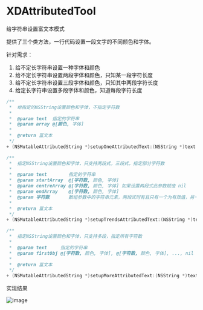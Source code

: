 # XDAttributedTool
给字符串设置富文本模式

提供了三个类方法，一行代码设置一段文字的不同颜色和字体。

针对需求：

1. 给不定长字符串设置一种字体和颜色
2. 给不定长字符串设置两段字体和颜色，只知某一段字符长度
3. 给不定长字符串设置三段字体和颜色，只知其中两段字符长度
4. 给定长字符串设置多段字体和颜色，知道每段字符长度

```Objective-C
/**
 *  给指定的NSString设置颜色和字体，不指定字符数
 *
 *  @param text  指定的字符串
 *  @param array @[颜色, 字体]
 *
 *  @return 富文本
 */
+ (NSMutableAttributedString *)setupOneAttributedText:(NSString *)text array:(NSArray *)array;

/**
 *  指定NSString设置颜色和字体，只支持两段式，三段式，指定部分字符数
 *
 *  @param text        指定的字符串
 *  @param startArray  @[字符数, 颜色, 字体]
 *  @param centreArray @[字符数, 颜色, 字体] 如果设置两段式此参数赋值 nil
 *  @param endArray    @[字符数, 颜色, 字体]
 *  @param 字符数       数组参数中的字符串元素，两段式时有且只有一个为有效值，另一个为@"0", 三段式时有且必须有两个为有效值，剩余一个为@"0"。为@"0"的元素数为不确定，计算得出。
 *
 *  @return 富文本
 */
+ (NSMutableAttributedString *)setupTrendsAttributedText:(NSString *)text startArray:(NSArray *)startArray centreArray:(NSArray *)centreArray endArray:(NSArray *)endArray;

/**
 *  指定NSString设置颜色和字体，只支持多段，指定所有字符数
 *
 *  @param text     指定的字符串
 *  @param firstObj @[字符数, 颜色, 字体], @[字符数, 颜色, 字体], ..., nil
 *
 *  @return 富文本
 */
+ (NSMutableAttributedString *)setupMoreAttributedText:(NSString *)text arrays:(id)firstObj, ... NS_REQUIRES_NIL_TERMINATION;
```

实现结果

![image](http://oalg33nuc.bkt.clouddn.com/image/Simulator%20Screen%20Shot%202016%E5%B9%B48%E6%9C%884%E6%97%A5%20%E4%B8%8B%E5%8D%886.40.48.png)